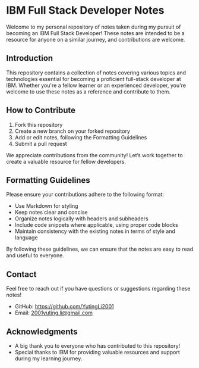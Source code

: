 # IBM Full Stack Developer Notes

Welcome to my personal repository of notes taken during my pursuit of becoming an IBM Full Stack Developer! These notes are intended to be a resource for anyone on a similar journey, and contributions are welcome.


## Introduction

This repository contains a collection of notes covering various topics and technologies essential for becoming a proficient full-stack developer at IBM. Whether you're a fellow learner or an experienced developer, you're welcome to use these notes as a reference and contribute to them.

## How to Contribute

1. Fork this repository
2. Create a new branch on your forked repository
3. Add or edit notes, following the Formatting Guidelines
4. Submit a pull request

We appreciate contributions from the community! Let’s work together to create a valuable resource for fellow developers.

## Formatting Guidelines

Please ensure your contributions adhere to the following format:

- Use Markdown for styling
- Keep notes clear and concise
- Organize notes logically with headers and subheaders
- Include code snippets where applicable, using proper code blocks
- Maintain consistency with the existing notes in terms of style and language

By following these guidelines, we can ensure that the notes are easy to read and useful to everyone.

## Contact

Feel free to reach out if you have questions or suggestions regarding these notes!

- GitHub: https://github.com/YutingLi2001
- Email: 2001yuting.li@gmail.com


## Acknowledgments

- A big thank you to everyone who has contributed to this repository!
- Special thanks to IBM for providing valuable resources and support during my learning journey.

